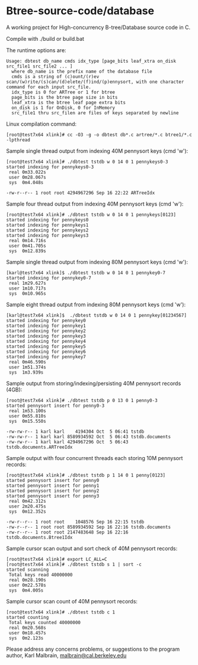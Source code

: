 Btree-source-code/database
==========================

A working project for High-concurrency B-tree/Database source code in C.

Compile with ./build or build.bat

The runtime options are:

    Usage: dbtest db_name cmds idx_type [page_bits leaf_xtra on_disk src_file1 src_file2 ... ]
      where db_name is the prefix name of the database file
      cmds is a string of (c)ount/(r)ev scan/(w)rite/(s)can/(d)elete/(f)ind/(p)ennysort, with one character command for each input src_file.
      idx_type is 0 for ARTree or 1 for btree
      page_bits is the btree page size in bits
      leaf_xtra is the btree leaf page extra bits
      on_disk is 1 for OnDisk, 0 for InMemory
      src_file1 thru src_filen are files of keys separated by newline

Linux compilation command:

    [root@test7x64 xlink]# cc -O3 -g -o dbtest db*.c artree/*.c btree1/*.c -lpthread

Sample single thread output from indexing 40M pennysort keys (cmd 'w'):

    [root@test7x64 xlink]# ./dbtest tstdb w 0 14 0 1 pennykeys0-3
    started indexing for pennykeys0-3
     real 0m33.022s
     user 0m28.067s
     sys  0m4.048s

    -rw-r--r-- 1 root root 4294967296 Sep 16 22:22 ARTreeIdx

Sample four thread output from indexing 40M pennysort keys (cmd 'w'):

    [root@test7x64 xlink]# ./dbtest tstdb w 0 14 0 1 pennykeys[0123]
    started indexing for pennykeys0
    started indexing for pennykeys1
    started indexing for pennykeys2
    started indexing for pennykeys3
     real 0m14.716s
     user 0m41.705s
     sys  0m12.839s

Sample single thread output from indexing 80M pennysort keys (cmd 'w'):

    [karl@test7x64 xlink]$ ./dbtest tstdb w 0 14 0 1 pennykey0-7
    started indexing for pennykey0-7
     real 1m29.627s
     user 1m10.717s
     sys  0m10.965s

Sample eight thread output from indexing 80M pennysort keys (cmd 'w'):

    [karl@test7x64 xlink]$  ./dbtest tstdb w 0 14 0 1 pennykey[01234567]
    started indexing for pennykey0
    started indexing for pennykey1
    started indexing for pennykey2
    started indexing for pennykey3
    started indexing for pennykey4
    started indexing for pennykey5
    started indexing for pennykey6
    started indexing for pennykey7
     real 0m46.590s
     user 1m51.374s
     sys  1m3.939s

Sample output from storing/indexing/persisting 40M pennysort records (4GB):

    [root@test7x64 xlink]# ./dbtest tstdb p 0 13 0 1 penny0-3
    started pennysort insert for penny0-3
     real 1m53.100s
     user 0m55.810s
     sys  0m15.550s

    -rw-rw-r-- 1 karl karl    4194304 Oct  5 06:41 tstdb
    -rw-rw-r-- 1 karl karl 8589934592 Oct  5 06:43 tstdb.documents
    -rw-rw-r-- 1 karl karl 4294967296 Oct  5 06:43 tstdb.documents.ARTreeIdx

Sample output with four concurrent threads each storing 10M pennysort records:

    [root@test7x64 xlink]# ./dbtest tstdb p 1 14 0 1 penny[0123]
    started pennysort insert for penny0
    started pennysort insert for penny1
    started pennysort insert for penny2
    started pennysort insert for penny3
     real 0m42.312s
     user 2m20.475s
     sys  0m12.352s
 
    -rw-r--r-- 1 root root    1048576 Sep 16 22:15 tstdb
    -rw-r--r-- 1 root root 8589934592 Sep 16 22:16 tstdb.documents
    -rw-r--r-- 1 root root 2147483648 Sep 16 22:16 tstdb.documents.Btree1Idx

Sample cursor scan output and sort check of 40M pennysort records:

    [root@test7x64 xlink]# export LC_ALL=C
    [root@test7x64 xlink]# ./dbtest tstdb s 1 | sort -c
    started scanning
     Total keys read 40000000
     real 0m28.190s
     user 0m22.578s
     sys  0m4.005s

Sample cursor scan count of 40M pennysort records:

    [root@test7x64 xlink]# ./dbtest tstdb c 1
    started counting
     Total keys counted 40000000
     real 0m20.568s
     user 0m18.457s
     sys  0m2.123s

Please address any concerns problems, or suggestions to the program author, Karl Malbrain, malbrain@cal.berkeley.edu
